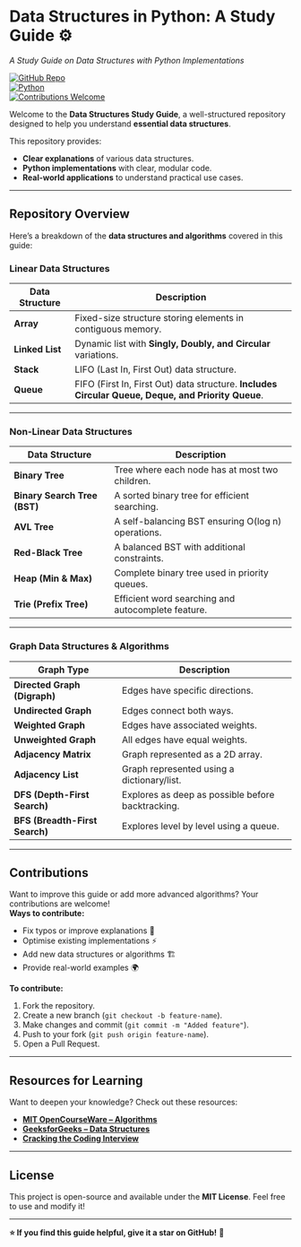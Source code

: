 # **Data Structures in Python: A Study Guide ⚙️**  
*A Study Guide on Data Structures with Python Implementations*  

[![GitHub Repo](https://img.shields.io/badge/GitHub-Repo-blue?style=flat&logo=github)](https://github.com/hanisa1/DataStructuresStudyGuide)  
[![Python](https://img.shields.io/badge/Python-3.x-blue?style=flat&logo=python)](https://www.python.org/)  
[![Contributions Welcome](https://img.shields.io/badge/Contributions-Welcome-green)](#contributing)  

Welcome to the **Data Structures Study Guide**, a well-structured repository designed to help you understand **essential data structures**.  

This repository provides:  
- **Clear explanations** of various data structures.  
- **Python implementations** with clear, modular code.  
- **Real-world applications** to understand practical use cases.  

---

## **Repository Overview**  
Here’s a breakdown of the **data structures and algorithms** covered in this guide:  

### **Linear Data Structures**  
| Data Structure | Description | 
|---------------|-------------|
| **Array** | Fixed-size structure storing elements in contiguous memory. |
| **Linked List** | Dynamic list with **Singly, Doubly, and Circular** variations. | 
| **Stack** | LIFO (Last In, First Out) data structure. |
| **Queue** | FIFO (First In, First Out) data structure. **Includes Circular Queue, Deque, and Priority Queue**. | 

---

### **Non-Linear Data Structures**  
| Data Structure | Description | 
|---------------|-------------|
| **Binary Tree** | Tree where each node has at most two children. | 
| **Binary Search Tree (BST)** | A sorted binary tree for efficient searching. | 
| **AVL Tree** | A self-balancing BST ensuring O(log n) operations. | 
| **Red-Black Tree** | A balanced BST with additional constraints. | 
| **Heap (Min & Max)** | Complete binary tree used in priority queues. | 
| **Trie (Prefix Tree)** | Efficient word searching and autocomplete feature. | 

---

### **Graph Data Structures & Algorithms**  
| Graph Type | Description |
|------------|-------------|
| **Directed Graph (Digraph)** | Edges have specific directions. | 
| **Undirected Graph** | Edges connect both ways. | 
| **Weighted Graph** | Edges have associated weights. | 
| **Unweighted Graph** | All edges have equal weights. | 
| **Adjacency Matrix** | Graph represented as a 2D array. | 
| **Adjacency List** | Graph represented using a dictionary/list. | 
| **DFS (Depth-First Search)** | Explores as deep as possible before backtracking. |
| **BFS (Breadth-First Search)** | Explores level by level using a queue. | 

---

## **Contributions**  
Want to improve this guide or add more advanced algorithms? Your contributions are welcome!  
 **Ways to contribute:**  
- Fix typos or improve explanations 📝  
- Optimise existing implementations ⚡  
- Add new data structures or algorithms 🏗️  
- Provide real-world examples 🌍  

**To contribute:**  
1. Fork the repository.  
2. Create a new branch (`git checkout -b feature-name`).  
3. Make changes and commit (`git commit -m "Added feature"`).  
4. Push to your fork (`git push origin feature-name`).  
5. Open a Pull Request.  

---

## **Resources for Learning**  
Want to deepen your knowledge? Check out these resources:  
- **[MIT OpenCourseWare – Algorithms](https://ocw.mit.edu/courses/electrical-engineering-and-computer-science/6-006-introduction-to-algorithms-fall-2011/)**  
- **[GeeksforGeeks – Data Structures](https://www.geeksforgeeks.org/data-structures/)**  
- **[Cracking the Coding Interview](https://www.amazon.com/dp/0984782850)**  

---

## **License**  
This project is open-source and available under the **MIT License**. Feel free to use and modify it!  

---

**⭐ If you find this guide helpful, give it a star on GitHub!** 🌟  
